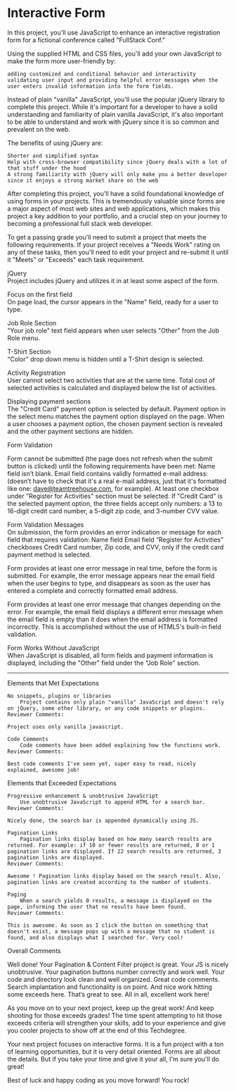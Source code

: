 # Interactive Form
In this project, you'll use JavaScript to enhance an interactive registration form for a fictional conference called "FullStack Conf."

Using the supplied HTML and CSS files, you'll add your own JavaScript to make the form more user-friendly by:

    adding customized and conditional behavior and interactivity
    validating user input and providing helpful error messages when the user enters invalid information into the form fields.

Instead of plain "vanilla" JavaScript, you'll use the popular jQuery library to complete this project. While it's important for a developer to have a solid understanding and familiarity of plain vanilla JavaScript, it's also important to be able to understand and work with jQuery since it is so common and prevalent on the web.

The benefits of using jQuery are:

    Shorter and simplified syntax
    Help with cross-browser compatibility since jQuery deals with a lot of that stuff under the hood
    A strong familiarity with jQuery will only make you a better developer since it enjoys a strong market share on the web

After completing this project, you'll have a solid foundational knowledge of using forms in your projects. This is tremendously valuable since forms are a major aspect of most web sites and web applications, which makes this project a key addition to your portfolio, and a crucial step on your journey to becoming a professional full stack web developer.


To get a passing grade you'll need to submit a project that meets the following requirements. If your project receives a "Needs Work" rating on any of these tasks, then you'll need to edit your project and re-submit it until it "Meets" or "Exceeds" each task requirement.

jQuery 	
   Project includes jQuery and utilizes it in at least some aspect of the form.

Focus on the first field 	
   On page load, the cursor appears in the "Name" field, ready for a user to type.

Job Role Section 	
   "Your job role" text field appears when user selects "Other" from the Job Role menu.

T-Shirt Section 	
   “Color” drop down menu is hidden until a T-Shirt design is selected.

Activity Registration 	
   User cannot select two activities that are at the same time.
   Total cost of selected activities is calculated and displayed below the list of activities.


Displaying payment sections 	
   The "Credit Card" payment option is selected by default.
   Payment option in the select menu matches the payment option displayed on the page.
   When a user chooses a payment option, the chosen payment section is revealed and the other payment sections are hidden.

Form Validation 	

   Form cannot be submitted (the page does not refresh when the submit button is clicked) until the following requirements have been met:
       Name field isn’t blank.
       Email field contains validly formatted e-mail address: (doesn’t have to check that it's a real e-mail address, just that it's formatted like one: dave@teamtreehouse.com, for example).
       At least one checkbox under "Register for Activities" section must be selected.
       If "Credit Card" is the selected payment option, the three fields accept only numbers: a 13 to 16-digit credit card number, a 5-digit zip code, and 3-number CVV value.

Form Validation Messages 	
   On submission, the form provides an error indication or message for each field that requires validation:
       Name field
       Email field
       “Register for Activities” checkboxes
       Credit Card number, Zip code, and CVV, only if the credit card payment method is selected.

   Form provides at least one error message in real time, before the form is submitted. For example, the error message appears near the email field when the user begins to type, and disappears as soon as the user has entered a complete and correctly formatted email address.

   Form provides at least one error message that changes depending on the error. For example, the email field displays a different error message when the email field is empty than it does when the email address is formatted incorrectly. This is accomplished without the use of HTML5's built-in field validation.

Form Works Without JavaScript 	
   When JavaScript is disabled, all form fields and payment information is displayed, including the "Other" field under the "Job Role" section.
****************************************************************************************************

Elements that Met Expectations

    No snippets, plugins or libraries
        Project contains only plain "vanilla" JavaScript and doesn't rely on jQuery, some other library, or any code snippets or plugins.
    Reviewer Comments:

    Project uses only vanilla javascript.

    Code Comments
        Code comments have been added explaining how the functions work.
    Reviewer Comments:

    Best code comments I've seen yet, super easy to read, nicely explained, awesome job!

Elements that Exceeded Expectations

    Progressive enhancement & unobtrusive JavaScript
        Use unobtrusive JavaScript to append HTML for a search bar.
    Reviewer Comments:

    Nicely done, the search bar is appended dynamically using JS.

    Pagination Links
        Pagination links display based on how many search results are returned. For example: if 10 or fewer results are returned, 0 or 1 pagination links are displayed. If 22 search results are returned, 3 pagination links are displayed.
    Reviewer Comments:

    Awesome ! Pagination links display based on the search result. Also, pagination links are created according to the number of students.

    Paging
        When a search yields 0 results, a message is displayed on the page, informing the user that no results have been found.
    Reviewer Comments:

    This is awesome. As soon as I click the button on something that doesn't exist, a message pops up with a message that no student is found, and also displays what I searched for. Very cool!

Overall Comments

Well done! Your Pagination & Content Filter project is great. Your JS is nicely unobtrusive. Your pagination buttons number correctly and work well. Your code and directory look clean and well organized. Great code comments. Search implantation and functionality is on point. And nice work hitting some exceeds here. That’s great to see. All in all, excellent work here!

As you move on to your next project, keep up the great work! And keep shooting for those exceeds grades! The time spent attempting to hit those exceeds criteria will strengthen your skills, add to your experience and give you cooler projects to show off at the end of this Techdegree.

Your next project focuses on interactive forms. It is a fun project with a ton of learning opportunities, but it is very detail oriented. Forms are all about the details. But if you take your time and give it your all, I'm sure you'll do great!

Best of luck and happy coding as you move forward! You rock!
